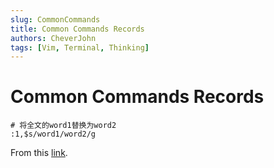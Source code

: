 ```yaml
---
slug: CommonCommands
title: Common Commands Records
authors: CheverJohn
tags: [Vim, Terminal, Thinking]
---
```


# Common Commands Records

```vim
# 将全文的word1替换为word2
:1,$s/word1/word2/g
```

<!--truncate-->
From this [link](https://github.com/LeetCode-OpenSource/vscode-leetcode/issues/799#issuecomment-1120825207).

